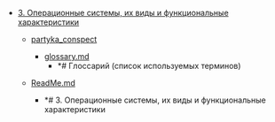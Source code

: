 - <a href = "E:\Node_projects\Node_Way\NBase\_Md\_Index\_TGUniversitet\I_kurs\++Архитектура_компьютеров_и_операционные_системы\3. Операционные системы, их виды и функциональные характеристики\cat.3. Операционные системы, их виды и функциональные характеристики\dir.3. Операционные системы, их виды и функциональные характеристики.md">3. Операционные системы, их виды и функциональные характеристики</a>
    - <a href = "E:\Node_projects\Node_Way\NBase\_Md\_Index\_TGUniversitet\I_kurs\++Архитектура_компьютеров_и_операционные_системы\3. Операционные системы, их виды и функциональные характеристики\partyka_conspect\cat.partyka_conspect\dir.partyka_conspect.md">partyka_conspect</a>
        - <a href = "E:\Node_projects\Node_Way\NBase\_Md\_Index\_TGUniversitet\I_kurs\++Архитектура_компьютеров_и_операционные_системы\3. Операционные системы, их виды и функциональные характеристики\partyka_conspect\glossary.md">glossary.md</a>
            - *# Глоссарий (список используемых терминов)
    
    - <a href = "E:\Node_projects\Node_Way\NBase\_Md\_Index\_TGUniversitet\I_kurs\++Архитектура_компьютеров_и_операционные_системы\3. Операционные системы, их виды и функциональные характеристики\ReadMe.md">ReadMe.md</a>
        - *# 3. Операционные системы, их виды и функциональные характеристики
